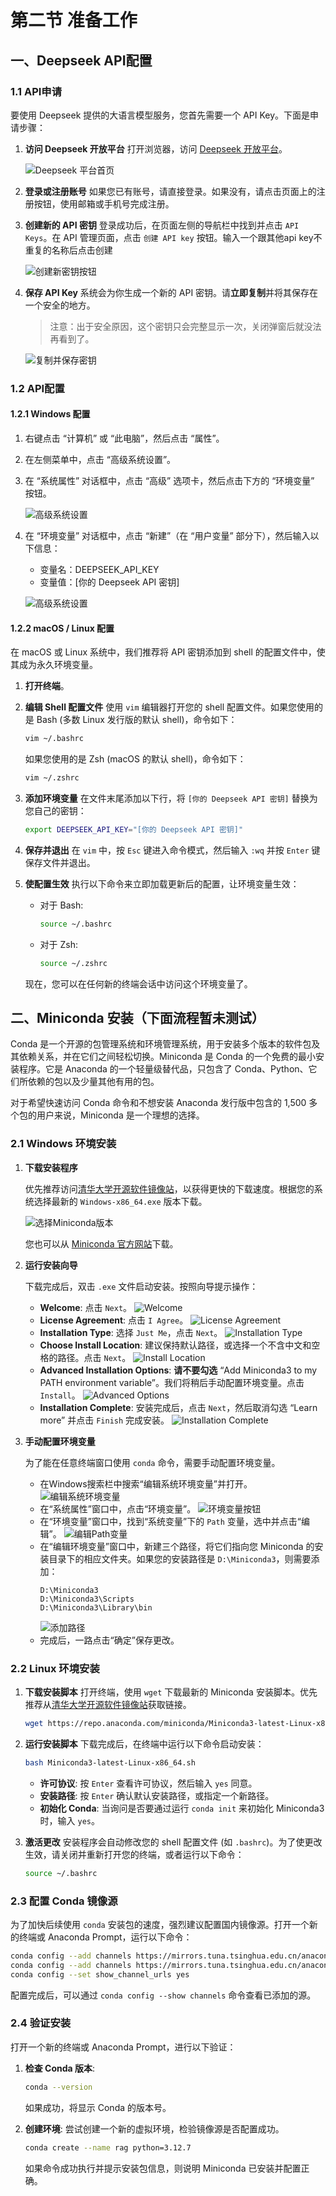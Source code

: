 # 第二节 准备工作

## 一、Deepseek API配置

### 1.1 API申请

要使用 Deepseek 提供的大语言模型服务，您首先需要一个 API Key。下面是申请步骤：

1.  **访问 Deepseek 开放平台**
    打开浏览器，访问 [Deepseek 开放平台](https://platform.deepseek.com/)。

    ![Deepseek 平台首页](./images/1_2_1.webp)

2.  **登录或注册账号**
    如果您已有账号，请直接登录。如果没有，请点击页面上的注册按钮，使用邮箱或手机号完成注册。

3.  **创建新的 API 密钥**
    登录成功后，在页面左侧的导航栏中找到并点击 `API Keys`。在 API 管理页面，点击 `创建 API key` 按钮。输入一个跟其他api key不重复的名称后点击创建

    ![创建新密钥按钮](./images/1_2_2.webp)

4.  **保存 API Key**
    系统会为你生成一个新的 API 密钥。请**立即复制**并将其保存在一个安全的地方。

    > 注意：出于安全原因，这个密钥只会完整显示一次，关闭弹窗后就没法再看到了。

    ![复制并保存密钥](./images/1_2_3.webp)

### 1.2 API配置

#### 1.2.1 Windows 配置

1.  右键点击 “计算机” 或 “此电脑”，然后点击 “属性”。

2.  在左侧菜单中，点击 “高级系统设置”。

3.  在 “系统属性” 对话框中，点击 “高级” 选项卡，然后点击下方的 “环境变量” 按钮。

    ![高级系统设置](./images/1_2_4.webp)

4.  在 “环境变量” 对话框中，点击 “新建”（在 “用户变量” 部分下），然后输入以下信息：
    - 变量名：DEEPSEEK_API_KEY
    - 变量值：[你的 Deepseek API 密钥]

    ![高级系统设置](./images/1_2_5.webp)

#### 1.2.2 macOS / Linux 配置

在 macOS 或 Linux 系统中，我们推荐将 API 密钥添加到 shell 的配置文件中，使其成为永久环境变量。

1.  **打开终端**。

2.  **编辑 Shell 配置文件**
    使用 `vim` 编辑器打开您的 shell 配置文件。如果您使用的是 Bash (多数 Linux 发行版的默认 shell)，命令如下：
    ```bash
    vim ~/.bashrc
    ```
    如果您使用的是 Zsh (macOS 的默认 shell)，命令如下：
    ```bash
    vim ~/.zshrc
    ```

3.  **添加环境变量**
    在文件末尾添加以下行，将 `[你的 Deepseek API 密钥]` 替换为您自己的密钥：
    ```bash
    export DEEPSEEK_API_KEY="[你的 Deepseek API 密钥]"
    ```

4.  **保存并退出**
    在 `vim` 中，按 `Esc` 键进入命令模式，然后输入 `:wq` 并按 `Enter` 键保存文件并退出。

5.  **使配置生效**
    执行以下命令来立即加载更新后的配置，让环境变量生效：
    *   对于 Bash:
        ```bash
        source ~/.bashrc
        ```
    *   对于 Zsh:
        ```bash
        source ~/.zshrc
        ```
    现在，您可以在任何新的终端会话中访问这个环境变量了。

## 二、Miniconda 安装（下面流程暂未测试）

Conda 是一个开源的包管理系统和环境管理系统，用于安装多个版本的软件包及其依赖关系，并在它们之间轻松切换。Miniconda 是 Conda 的一个免费的最小安装程序。它是 Anaconda 的一个轻量级替代品，只包含了 Conda、Python、它们所依赖的包以及少量其他有用的包。

对于希望快速访问 Conda 命令和不想安装 Anaconda 发行版中包含的 1,500 多个包的用户来说，Miniconda 是一个理想的选择。

### 2.1 Windows 环境安装

1.  **下载安装程序**

    优先推荐访问[清华大学开源软件镜像站](https://mirrors.tuna.tsinghua.edu.cn/anaconda/miniconda/)，以获得更快的下载速度。根据您的系统选择最新的 `Windows-x86_64.exe` 版本下载。

    ![选择Miniconda版本](images/ch1/miniconda-select-version.png)

    您也可以从 [Miniconda 官方网站](https://docs.conda.io/en/latest/miniconda.html)下载。

2.  **运行安装向导**

    下载完成后，双击 `.exe` 文件启动安装。按照向导提示操作：

    *   **Welcome**: 点击 `Next`。
        ![Welcome](./images/)
    *   **License Agreement**: 点击 `I Agree`。
        ![License Agreement](./images/)
    *   **Installation Type**: 选择 `Just Me`，点击 `Next`。
        ![Installation Type](./images/)
    *   **Choose Install Location**: 建议保持默认路径，或选择一个不含中文和空格的路径。点击 `Next`。
        ![Install Location](./images/)
    *   **Advanced Installation Options**: **请不要勾选** “Add Miniconda3 to my PATH environment variable”。我们将稍后手动配置环境变量。点击 `Install`。
        ![Advanced Options](./images/)
    *   **Installation Complete**: 安装完成后，点击 `Next`，然后取消勾选 “Learn more” 并点击 `Finish` 完成安装。
        ![Installation Complete](./images/)

3.  **手动配置环境变量**

    为了能在任意终端窗口使用 `conda` 命令，需要手动配置环境变量。

    *   在Windows搜索栏中搜索“编辑系统环境变量”并打开。
        ![编辑系统环境变量](./images/)
    *   在“系统属性”窗口中，点击“环境变量”。
        ![环境变量按钮](./images/)
    *   在“环境变量”窗口中，找到“系统变量”下的 `Path` 变量，选中并点击“编辑”。
        ![编辑Path变量](./images/)
    *   在“编辑环境变量”窗口中，新建三个路径，将它们指向您 Miniconda 的安装目录下的相应文件夹。如果您的安装路径是 `D:\Miniconda3`，则需要添加：
        ```
        D:\Miniconda3
        D:\Miniconda3\Scripts
        D:\Miniconda3\Library\bin
        ```
        ![添加路径](./images/)
    *   完成后，一路点击“确定”保存更改。

### 2.2 Linux 环境安装

1.  **下载安装脚本**
    打开终端，使用 `wget` 下载最新的 Miniconda 安装脚本。优先推荐从[清华大学开源软件镜像站](https://mirrors.tuna.tsinghua.edu.cn/anaconda/miniconda/)获取链接。

    ```bash
    wget https://repo.anaconda.com/miniconda/Miniconda3-latest-Linux-x86_64.sh
    ```

2.  **运行安装脚本**
    下载完成后，在终端中运行以下命令启动安装：
    ```bash
    bash Miniconda3-latest-Linux-x86_64.sh
    ```
    *   **许可协议**: 按 `Enter` 查看许可协议，然后输入 `yes` 同意。
    *   **安装路径**: 按 `Enter` 确认默认安装路径，或指定一个新路径。
    *   **初始化 Conda**: 当询问是否要通过运行 `conda init` 来初始化 Miniconda3 时，输入 `yes`。

3.  **激活更改**
    安装程序会自动修改您的 shell 配置文件 (如 `.bashrc`)。为了使更改生效，请关闭并重新打开您的终端，或者运行以下命令：
    ```bash
    source ~/.bashrc
    ```

### 2.3 配置 Conda 镜像源

为了加快后续使用 `conda` 安装包的速度，强烈建议配置国内镜像源。打开一个新的终端或 Anaconda Prompt，运行以下命令：

```bash
conda config --add channels https://mirrors.tuna.tsinghua.edu.cn/anaconda/pkgs/main/
conda config --add channels https://mirrors.tuna.tsinghua.edu.cn/anaconda/pkgs/free/
conda config --set show_channel_urls yes
```

配置完成后，可以通过 `conda config --show channels` 命令查看已添加的源。

### 2.4 验证安装

打开一个新的终端或 Anaconda Prompt，进行以下验证：

1.  **检查 Conda 版本**:
    ```bash
    conda --version
    ```
    如果成功，将显示 Conda 的版本号。

2.  **创建环境**:
    尝试创建一个新的虚拟环境，检验镜像源是否配置成功。
    ```bash
    conda create --name rag python=3.12.7
    ```
    如果命令成功执行并提示安装包信息，则说明 Miniconda 已安装并配置正确。


